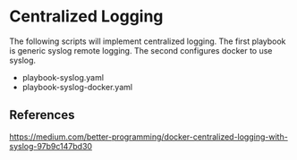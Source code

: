 # Centralized Logging

The following scripts will implement centralized logging.  The first playbook is generic syslog
remote logging.  The second configures docker to use syslog.

* playbook-syslog.yaml
* playbook-syslog-docker.yaml

## References 

https://medium.com/better-programming/docker-centralized-logging-with-syslog-97b9c147bd30



